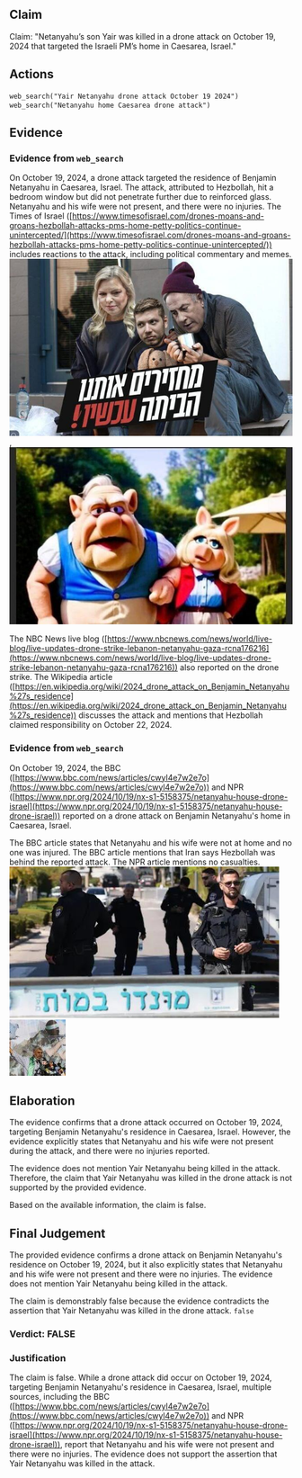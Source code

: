 ## Claim
Claim: "Netanyahu’s son Yair was killed in a drone attack on October 19, 2024 that targeted the Israeli PM’s home in Caesarea, Israel."

## Actions
```
web_search("Yair Netanyahu drone attack October 19 2024")
web_search("Netanyahu home Caesarea drone attack")
```

## Evidence
### Evidence from `web_search`
On October 19, 2024, a drone attack targeted the residence of Benjamin Netanyahu in Caesarea, Israel. The attack, attributed to Hezbollah, hit a bedroom window but did not penetrate further due to reinforced glass. Netanyahu and his wife were not present, and there were no injuries. The Times of Israel ([https://www.timesofisrael.com/drones-moans-and-groans-hezbollah-attacks-pms-home-petty-politics-continue-unintercepted/](https://www.timesofisrael.com/drones-moans-and-groans-hezbollah-attacks-pms-home-petty-politics-continue-unintercepted/)) includes reactions to the attack, including political commentary and memes. ![image 5540](media/2025-08-23_01-45-1755913514-658764.jpg), ![image 5541](media/2025-08-23_01-45-1755913515-076396.jpg)

The NBC News live blog ([https://www.nbcnews.com/news/world/live-blog/live-updates-drone-strike-lebanon-netanyahu-gaza-rcna176216](https://www.nbcnews.com/news/world/live-blog/live-updates-drone-strike-lebanon-netanyahu-gaza-rcna176216)) also reported on the drone strike. The Wikipedia article ([https://en.wikipedia.org/wiki/2024_drone_attack_on_Benjamin_Netanyahu%27s_residence](https://en.wikipedia.org/wiki/2024_drone_attack_on_Benjamin_Netanyahu%27s_residence)) discusses the attack and mentions that Hezbollah claimed responsibility on October 22, 2024.


### Evidence from `web_search`
On October 19, 2024, the BBC ([https://www.bbc.com/news/articles/cwyl4e7w2e7o](https://www.bbc.com/news/articles/cwyl4e7w2e7o)) and NPR ([https://www.npr.org/2024/10/19/nx-s1-5158375/netanyahu-house-drone-israel](https://www.npr.org/2024/10/19/nx-s1-5158375/netanyahu-house-drone-israel)) reported on a drone attack on Benjamin Netanyahu's home in Caesarea, Israel.

The BBC article states that Netanyahu and his wife were not at home and no one was injured. The BBC article mentions that Iran says Hezbollah was behind the reported attack. The NPR article mentions no casualties. ![image 10558](media/2025-08-30_07-21-1756538516-964223.jpg) ![image 10560](media/2025-08-30_07-22-1756538522-872015.jpg)


## Elaboration
The evidence confirms that a drone attack occurred on October 19, 2024, targeting Benjamin Netanyahu's residence in Caesarea, Israel. However, the evidence explicitly states that Netanyahu and his wife were not present during the attack, and there were no injuries reported.

The evidence does not mention Yair Netanyahu being killed in the attack. Therefore, the claim that Yair Netanyahu was killed in the drone attack is not supported by the provided evidence.

Based on the available information, the claim is false.


## Final Judgement
The provided evidence confirms a drone attack on Benjamin Netanyahu's residence on October 19, 2024, but it also explicitly states that Netanyahu and his wife were not present and there were no injuries. The evidence does not mention Yair Netanyahu being killed in the attack.

The claim is demonstrably false because the evidence contradicts the assertion that Yair Netanyahu was killed in the drone attack. `false`


### Verdict: FALSE

### Justification
The claim is false. While a drone attack did occur on October 19, 2024, targeting Benjamin Netanyahu's residence in Caesarea, Israel, multiple sources, including the BBC ([https://www.bbc.com/news/articles/cwyl4e7w2e7o](https://www.bbc.com/news/articles/cwyl4e7w2e7o)) and NPR ([https://www.npr.org/2024/10/19/nx-s1-5158375/netanyahu-house-drone-israel](https://www.npr.org/2024/10/19/nx-s1-5158375/netanyahu-house-drone-israel)), report that Netanyahu and his wife were not present and there were no injuries. The evidence does not support the assertion that Yair Netanyahu was killed in the attack.
